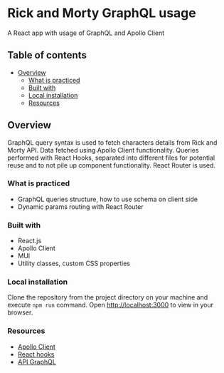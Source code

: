 # Rick and Morty GraphQL usage

A React app with usage of GraphQL and Apollo Client

## Table of contents

- [Overview](#overview)
  - [What is practiced](#what-is-practiced)
  - [Built with](#built-with)
  - [Local installation](#local-installation)
  - [Resources](#Resources)

## Overview

GraphQL query syntax is used to fetch characters details from Rick and Morty API.
Data fetched using Apollo Client functionality.
Queries performed with React Hooks, separated into different files for potential reuse and to not pile up component functionality.
React Router is used.

### What is practiced

- GraphQL queries structure, how to use schema on client side
- Dynamic params routing with React Router

### Built with

- React.js
- Apollo Client
- MUI
- Utility classes, custom CSS properties

### Local installation

Clone the repository from the project directory on your machine and execute `npm run` command. Open [http://localhost:3000](http://localhost:3000) to view in your browser.

### Resources

- [Apollo Client](https://www.apollographql.com/docs/react/get-started/)
- [React hooks](https://www.apollographql.com/docs/react/api/react/hooks/)
- [API GraphQL](https://rickandmortyapi.com/graphql)
